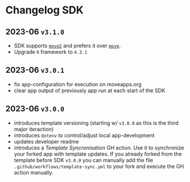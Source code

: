 # Changelog SDK

## 2023-06 `v3.1.0`

- SDK supports [`move2`](https://gitlab.com/bartk/move2/) and prefers it over [`move`](https://gitlab.com/bartk/move/).
- Upgrade `R` framework to `4.3.1`

## 2023-06 `v3.0.1`

- fix app-configuration for execution on moveapps.org
- clear app output of previously app run at each start of the SDK

## 2023-06 `v3.0.0`


- introduces template versioning (starting w/ `v3.0.0` as this is the third major iteraction)
- introduces `dotenv` to control/adjust local app-development
- updates developer readme
- introduces a _Template Syncronisation_ GH action. Use it to synchronize your forked app with template updates. If you already forked from the template before SDK `v3.0.0` you can manually add the file `.github/workflows/template-sync.yml` to your fork and execute the GH action manually.
